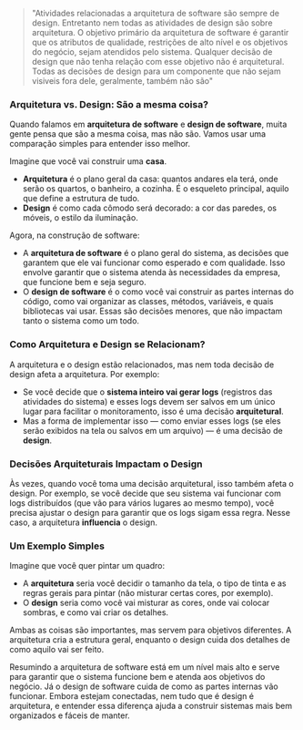 > "Atividades relacionadas a arquitetura de software são sempre de design. Entretanto nem todas as atividades de design são sobre arquitetura. O objetivo primário da arquitetura de software é garantir que os atributos de qualidade, restrições de alto nível e os objetivos do negócio, sejam atendidos pelo sistema. Qualquer decisão de design que não tenha relação com esse objetivo não é arquitetural. Todas as decisões de design para um componente que não sejam visiveis fora dele, geralmente, também não são"

### Arquitetura vs. Design: São a mesma coisa?

Quando falamos em **arquitetura de software** e **design de software**, muita gente pensa que são a mesma coisa, mas não são. Vamos usar uma comparação simples para entender isso melhor.

Imagine que você vai construir uma **casa**.

- **Arquitetura** é o plano geral da casa: quantos andares ela terá, onde serão os quartos, o banheiro, a cozinha. É o esqueleto principal, aquilo que define a estrutura de tudo.
- **Design** é como cada cômodo será decorado: a cor das paredes, os móveis, o estilo da iluminação.

Agora, na construção de software:

- A **arquitetura de software** é o plano geral do sistema, as decisões que garantem que ele vai funcionar como esperado e com qualidade. Isso envolve garantir que o sistema atenda às necessidades da empresa, que funcione bem e seja seguro.
- O **design de software** é o como você vai construir as partes internas do código, como vai organizar as classes, métodos, variáveis, e quais bibliotecas vai usar. Essas são decisões menores, que não impactam tanto o sistema como um todo.

### Como Arquitetura e Design se Relacionam?

A arquitetura e o design estão relacionados, mas nem toda decisão de design afeta a arquitetura. Por exemplo:

- Se você decide que o **sistema inteiro vai gerar logs** (registros das atividades do sistema) e esses logs devem ser salvos em um único lugar para facilitar o monitoramento, isso é uma decisão **arquitetural**.
- Mas a forma de implementar isso — como enviar esses logs (se eles serão exibidos na tela ou salvos em um arquivo) — é uma decisão de **design**.

### Decisões Arquiteturais Impactam o Design

Às vezes, quando você toma uma decisão arquitetural, isso também afeta o design. Por exemplo, se você decide que seu sistema vai funcionar com logs distribuídos (que vão para vários lugares ao mesmo tempo), você precisa ajustar o design para garantir que os logs sigam essa regra. Nesse caso, a arquitetura **influencia** o design.

### Um Exemplo Simples

Imagine que você quer pintar um quadro:

- A **arquitetura** seria você decidir o tamanho da tela, o tipo de tinta e as regras gerais para pintar (não misturar certas cores, por exemplo).
- O **design** seria como você vai misturar as cores, onde vai colocar sombras, e como vai criar os detalhes.

Ambas as coisas são importantes, mas servem para objetivos diferentes. A arquitetura cria a estrutura geral, enquanto o design cuida dos detalhes de como aquilo vai ser feito.

Resumindo a arquitetura de software está em um nível mais alto e serve para garantir que o sistema funcione bem e atenda aos objetivos do negócio. Já o design de software cuida de como as partes internas vão funcionar. Embora estejam conectadas, nem tudo que é design é arquitetura, e entender essa diferença ajuda a construir sistemas mais bem organizados e fáceis de manter.